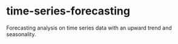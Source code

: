 # time-series-forecasting
Forecasting analysis on time series data with an upward trend and seasonality. 
